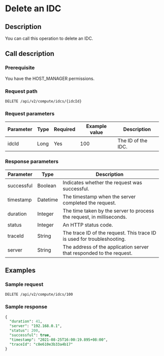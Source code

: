 Delete an IDC 
==================================



Description 
--------------------------------

You can call this operation to delete an IDC.

Call description 
-------------------------------------

### Prerequisite 

You have the HOST_MANAGER permissions.

### Request path 

`DELETE /api/v2/compute/idcs/{idcId}`

### Request parameters 



| Parameter | Type | Required | Example value |    Description     |
|-----------|------|----------|---------------|--------------------|
| idcId     | Long | Yes      | 100           | The ID of the IDC. |



### Response parameters 



| Parameter  |   Type   |                               Description                               |
|------------|----------|-------------------------------------------------------------------------|
| successful | Boolean  | Indicates whether the request was successful.                           |
| timestamp  | Datetime | The timestamp when the server completed the request.                    |
| duration   | Integer  | The time taken by the server to process the request, in milliseconds.   |
| status     | Integer  | An HTTP status code.                                                    |
| traceId    | String   | The trace ID of the request. This trace ID is used for troubleshooting. |
| server     | String   | The address of the application server that responded to the request.    |



Examples 
-----------------------------

### Sample request 

`DELETE /api/v2/compute/idcs/100`

### Sample response 

```sql
{
  "duration": 41,
  "server": "192.168.0.1",
  "status": 200,
  "successful": true,
  "timestamp": "2021-08-25T16:00:19.895+08:00",
  "traceId": "c8e610e3b33a4b17"
}
```


